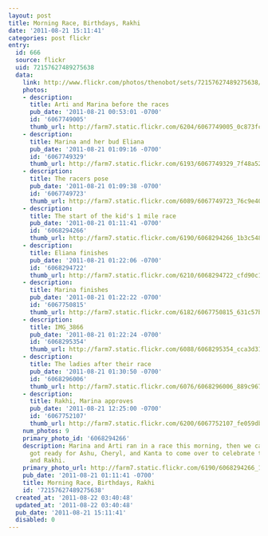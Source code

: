 ```yaml
---
layout: post
title: Morning Race, Birthdays, Rakhi
date: '2011-08-21 15:11:41'
categories: post flickr
entry:
  id: 666
  source: flickr
  uid: 72157627489275638
  data:
    link: http://www.flickr.com/photos/thenobot/sets/72157627489275638/
    photos:
    - description: 
      title: Arti and Marina before the races
      pub_date: '2011-08-21 00:53:01 -0700'
      id: '6067749005'
      thumb_url: http://farm7.static.flickr.com/6204/6067749005_0c873fc20f_s.jpg
    - description: 
      title: Marina and her bud Eliana
      pub_date: '2011-08-21 01:09:16 -0700'
      id: '6067749329'
      thumb_url: http://farm7.static.flickr.com/6193/6067749329_7f48a529cb_s.jpg
    - description: 
      title: The racers pose
      pub_date: '2011-08-21 01:09:38 -0700'
      id: '6067749723'
      thumb_url: http://farm7.static.flickr.com/6089/6067749723_76c9e4000b_s.jpg
    - description: 
      title: The start of the kid's 1 mile race
      pub_date: '2011-08-21 01:11:41 -0700'
      id: '6068294266'
      thumb_url: http://farm7.static.flickr.com/6190/6068294266_1b3c5482c2_s.jpg
    - description: 
      title: Eliana finishes
      pub_date: '2011-08-21 01:22:06 -0700'
      id: '6068294722'
      thumb_url: http://farm7.static.flickr.com/6210/6068294722_cfd90c1d87_s.jpg
    - description: 
      title: Marina finishes
      pub_date: '2011-08-21 01:22:22 -0700'
      id: '6067750815'
      thumb_url: http://farm7.static.flickr.com/6182/6067750815_631c57b69c_s.jpg
    - description: 
      title: IMG_3866
      pub_date: '2011-08-21 01:22:24 -0700'
      id: '6068295354'
      thumb_url: http://farm7.static.flickr.com/6088/6068295354_cca3d3181c_s.jpg
    - description: 
      title: The ladies after their race
      pub_date: '2011-08-21 01:30:50 -0700'
      id: '6068296006'
      thumb_url: http://farm7.static.flickr.com/6076/6068296006_889c967197_s.jpg
    - description: 
      title: Rakhi, Marina approves
      pub_date: '2011-08-21 12:25:00 -0700'
      id: '6067752107'
      thumb_url: http://farm7.static.flickr.com/6200/6067752107_fe059dbd7b_s.jpg
    num_photos: 9
    primary_photo_id: '6068294266'
    description: Marina and Arti ran in a race this morning, then we came home and
      got ready for Ashu, Cheryl, and Kanta to come over to celebrate three birthdays
      and Rakhi.
    primary_photo_url: http://farm7.static.flickr.com/6190/6068294266_1b3c5482c2_m.jpg
    pub_date: '2011-08-21 01:11:41 -0700'
    title: Morning Race, Birthdays, Rakhi
    id: '72157627489275638'
  created_at: '2011-08-22 03:40:48'
  updated_at: '2011-08-22 03:40:48'
  pub_date: '2011-08-21 15:11:41'
  disabled: 0
---
```


